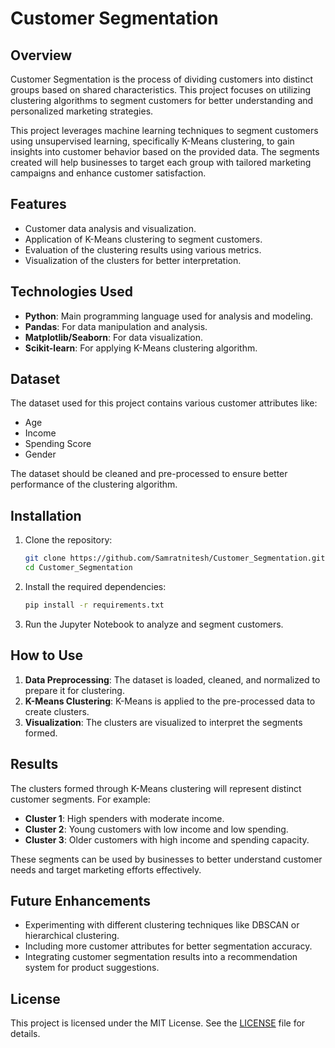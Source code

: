 # Customer Segmentation

## Overview

Customer Segmentation is the process of dividing customers into distinct groups based on shared characteristics. This project focuses on utilizing clustering algorithms to segment customers for better understanding and personalized marketing strategies.

This project leverages machine learning techniques to segment customers using unsupervised learning, specifically K-Means clustering, to gain insights into customer behavior based on the provided data. The segments created will help businesses to target each group with tailored marketing campaigns and enhance customer satisfaction.

## Features

- Customer data analysis and visualization.
- Application of K-Means clustering to segment customers.
- Evaluation of the clustering results using various metrics.
- Visualization of the clusters for better interpretation.
  
## Technologies Used

- **Python**: Main programming language used for analysis and modeling.
- **Pandas**: For data manipulation and analysis.
- **Matplotlib/Seaborn**: For data visualization.
- **Scikit-learn**: For applying K-Means clustering algorithm.
  
## Dataset

The dataset used for this project contains various customer attributes like:
- Age
- Income
- Spending Score
- Gender

The dataset should be cleaned and pre-processed to ensure better performance of the clustering algorithm.

## Installation

1. Clone the repository:
   ```bash
   git clone https://github.com/Samratnitesh/Customer_Segmentation.git
   cd Customer_Segmentation
   ```

2. Install the required dependencies:
   ```bash
   pip install -r requirements.txt
   ```

3. Run the Jupyter Notebook to analyze and segment customers.

## How to Use

1. **Data Preprocessing**: The dataset is loaded, cleaned, and normalized to prepare it for clustering.
2. **K-Means Clustering**: K-Means is applied to the pre-processed data to create clusters.
3. **Visualization**: The clusters are visualized to interpret the segments formed.

## Results

The clusters formed through K-Means clustering will represent distinct customer segments. For example:
- **Cluster 1**: High spenders with moderate income.
- **Cluster 2**: Young customers with low income and low spending.
- **Cluster 3**: Older customers with high income and spending capacity.

These segments can be used by businesses to better understand customer needs and target marketing efforts effectively.

## Future Enhancements

- Experimenting with different clustering techniques like DBSCAN or hierarchical clustering.
- Including more customer attributes for better segmentation accuracy.
- Integrating customer segmentation results into a recommendation system for product suggestions.

## License

This project is licensed under the MIT License. See the [LICENSE](LICENSE) file for details.
